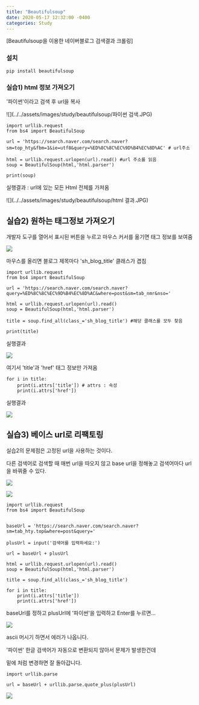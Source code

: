 ```yaml
---
title: "Beautifulsoup"
date: 2020-05-17 12:32:00 -0400
categories: Study
---
```


[Beautifulsoup을 이용한 네이버블로그 검색결과 크롤링]



### 설치

```
pip install beautifulsoup
```



### 실습1) html 정보 가져오기

'파이썬'이라고 검색 후 url을 복사

![](../../assets/images/study/beautifulsoup/파이썬 검색.JPG)





```
import urllib.request
from bs4 import BeautifulSoup

url = 'https://search.naver.com/search.naver?sm=top_hty&fbm=1&ie=utf8&query=%ED%8C%8C%EC%9D%B4%EC%8D%AC' # url주소

html = urllib.request.urlopen(url).read() #url 주소를 읽음
soup = BeautifulSoup(html,'html.parser')

print(soup)
```



실행결과 : url에 있는 모든 Html 전체를 가져옴

![](../../assets/images/study/beautifulsoup/html 결과.JPG)



## 실습2) 원하는 태그정보 가져오기

개발자 도구를 열어서 표시된 버튼을 누르고 마우스 커서를 옮기면 태그 정보를 보여줌

![](../../assets/images/study/beautifulsoup/개발자도구.png)



마우스를 올리면 블로그 제목마다 'sh_blog_title' 클래스가 겹침

```
import urllib.request
from bs4 import BeautifulSoup

url = 'https://search.naver.com/search.naver?query=%ED%8C%8C%EC%9D%B4%EC%8D%AC&where=post&sm=tab_nmr&nso='

html = urllib.request.urlopen(url).read()
soup = BeautifulSoup(html,'html.parser')

title = soup.find_all(class_='sh_blog_title') #해당 클래스를 모두 찾음

print(title)
```

실행결과

![](../../assets/images/study/beautifulsoup/태그결과.JPG)



여기서 'title'과 'href' 태그 정보만 가져옴

```
for i in title:
    print(i.attrs['title']) # attrs : 속성
    print(i.attrs['href'])
```

실행결과

![](../../assets/images/study/beautifulsoup/태그결과2.JPG)





## 실습3) 베이스 url로 리팩토링

실습2의 문제점은 고정된 url을 사용하는 것이다.

다른 검색어로 검색할 때 매번 url을 따오지 않고 base url을 정해놓고 검색어마다 url을 바꿔줄 수 있다.

![](../../assets/images/study/beautifulsoup/베이스url.JPG)



![](../../assets/images/study/beautifulsoup/베이스url.2JPG.JPG)

```
import urllib.request
from bs4 import BeautifulSoup


baseUrl = 'https://search.naver.com/search.naver?sm=tab_hty.top&where=post&query='

plusUrl = input('검색어를 입력하세요:')

url = baseUrl + plusUrl

html = urllib.request.urlopen(url).read()
soup = BeautifulSoup(html,'html.parser')

title = soup.find_all(class_='sh_blog_title')

for i in title:
    print(i.attrs['title'])
    print(i.attrs['href'])

```

baseUrl를 정하고 plusUrl에 '파이썬'을 입력하고 Enter를 누르면...

![](../../assets/images/study/beautifulsoup/한글로검색.JPG)

ascii 머시기 하면서 에러가 나옵니다.

'파이썬' 한글 검색어가 자동으로 변환되지 않아서 문제가 발생한건데 

밑에 처럼 변경하면 잘 돌아갑니다.

```
import urllib.parse

url = baseUrl + urllib.parse.quote_plus(plusUrl)
```

![](../../assets/images/study/beautifulsoup/한글잘나옴.JPG)



